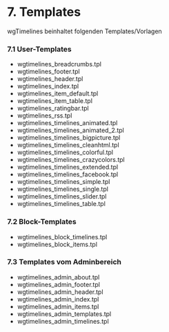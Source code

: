 # 7. Templates

wgTimelines beinhaltet folgenden Templates/Vorlagen

### 7.1 User-Templates
* wgtimelines_breadcrumbs.tpl
* wgtimelines_footer.tpl
* wgtimelines_header.tpl
* wgtimelines_index.tpl
* wgtimelines_item_default.tpl
* wgtimelines_item_table.tpl
* wgtimelines_ratingbar.tpl
* wgtimelines_rss.tpl
* wgtimelines_timelines_animated.tpl
* wgtimelines_timelines_animated_2.tpl
* wgtimelines_timelines_bigpicture.tpl
* wgtimelines_timelines_cleanhtml.tpl
* wgtimelines_timelines_colorful.tpl
* wgtimelines_timelines_crazycolors.tpl
* wgtimelines_timelines_extended.tpl
* wgtimelines_timelines_facebook.tpl
* wgtimelines_timelines_simple.tpl
* wgtimelines_timelines_single.tpl
* wgtimelines_timelines_slider.tpl
* wgtimelines_timelines_table.tpl

### 7.2 Block-Templates
* wgtimelines_block_timelines.tpl
* wgtimelines_block_items.tpl

### 7.3 Templates vom Adminbereich
* wgtimelines_admin_about.tpl
* wgtimelines_admin_footer.tpl
* wgtimelines_admin_header.tpl
* wgtimelines_admin_index.tpl
* wgtimelines_admin_items.tpl
* wgtimelines_admin_templates.tpl
* wgtimelines_admin_timelines.tpl
